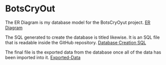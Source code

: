 # BotsCryOut
The ER Diagram is my database model for the BotsCryOyut project.
[ER Diagram](https://github.com/nathanlewis2001/BotsCryOut/blob/main/ER%20Diagram%20for%20Final%20Project.png)

The SQL generated to create the database is titled likewise. It is an SQL file that is readable inside the GitHub repository. 
[Database Creation SQL](https://github.com/nathanlewis2001/BotsCryOut/blob/main/SQL%20to%20create%20database.sql)

The final file is the exported data from the database once all of the data has been imported into it.
[Exported-Data](https://github.com/nathanlewis2001/BotsCryOut/blob/main/BotsCryOut_Exported_Data.sql)
